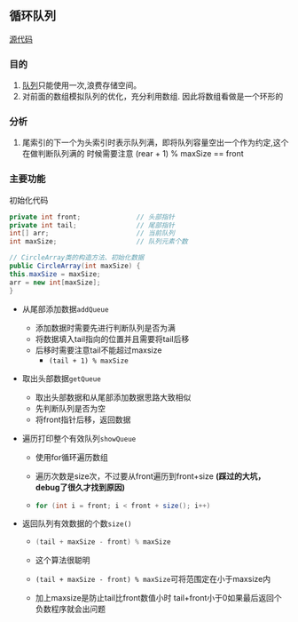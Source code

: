 

## 循环队列

[源代码](../../src/dataStructure/QueueS/CircleArrayQueueDemo.java)

### 目的
1. [队列](ArrayQueue.md)只能使用一次,浪费存储空间。
2. 对前面的数组模拟队列的优化，充分利用数组. 因此将数组看做是一个环形的

### 分析
1. 尾索引的下一个为头索引时表示队列满，即将队列容量空出一个作为约定,这个在做判断队列满的 时候需要注意 (rear + 1) % maxSize == front

### 主要功能

初始化代码

```java
private int front;              // 头部指针
private int tail;               // 尾部指针
int[] arr;                      // 当前队列
int maxSize;                    // 队列元素个数

// CircleArray类的构造方法、初始化数据
public CircleArray(int maxSize) {
this.maxSize = maxSize;
arr = new int[maxSize];
}
```

* 从尾部添加数据`addQueue`

  * 添加数据时需要先进行判断队列是否为满
  * 将数据填入tail指向的位置并且需要将tail后移
  * 后移时需要注意tail不能超过maxsize 
    * `(tail + 1) % maxSize`

* 取出头部数据`getQueue`

  * 取出头部数据和从尾部添加数据思路大致相似
  * 先判断队列是否为空
  * 将front指针后移，返回数据

* 遍历打印整个有效队列`showQueue`

  * 使用for循环遍历数组

  * 遍历次数是size次，不过要从front遍历到front+size  **(踩过的大坑，debug了很久才找到原因)**

  * ```java
    for (int i = front; i < front + size(); i++)
    ```

* 返回队列有效数据的个数`size()`

  * ```java
    (tail + maxSize - front) % maxSize
    ```

  * 这个算法很聪明

  * `(tail + maxSize - front) % maxSize`可将范围定在小于maxsize内

  * 加上maxsize是防止tail比front数值小时 tail+front小于0如果最后返回个负数程序就会出问题